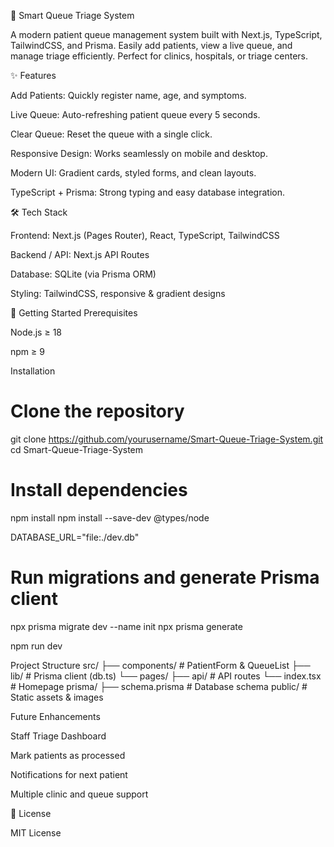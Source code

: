 🏥 Smart Queue Triage System

A modern patient queue management system built with Next.js, TypeScript, TailwindCSS, and Prisma.
Easily add patients, view a live queue, and manage triage efficiently. Perfect for clinics, hospitals, or triage centers.

✨ Features

Add Patients: Quickly register name, age, and symptoms.

Live Queue: Auto-refreshing patient queue every 5 seconds.

Clear Queue: Reset the queue with a single click.

Responsive Design: Works seamlessly on mobile and desktop.

Modern UI: Gradient cards, styled forms, and clean layouts.

TypeScript + Prisma: Strong typing and easy database integration.

🛠 Tech Stack

Frontend: Next.js (Pages Router), React, TypeScript, TailwindCSS

Backend / API: Next.js API Routes

Database: SQLite (via Prisma ORM)

Styling: TailwindCSS, responsive & gradient designs

🚀 Getting Started
Prerequisites

Node.js ≥ 18

npm ≥ 9

Installation
# Clone the repository
git clone https://github.com/yourusername/Smart-Queue-Triage-System.git
cd Smart-Queue-Triage-System

# Install dependencies
npm install
npm install --save-dev @types/node

DATABASE_URL="file:./dev.db"

# Run migrations and generate Prisma client
npx prisma migrate dev --name init
npx prisma generate

npm run dev

Project Structure
src/
├── components/       # PatientForm & QueueList
├── lib/              # Prisma client (db.ts)
└── pages/
    ├── api/          # API routes
    └── index.tsx     # Homepage
prisma/
├── schema.prisma     # Database schema
public/               # Static assets & images

Future Enhancements

Staff Triage Dashboard

Mark patients as processed

Notifications for next patient

Multiple clinic and queue support

📄 License

MIT License
